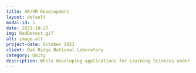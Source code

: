 ```yaml
---
title: AR/VR Development
layout: default
modal-id: 5
date: 2021-10-27
img: RadDetect.gif
alt: image-alt
project-date: October 2021
client: Oak Ridge National Laboratory
category: Unity
description: While developing applications for Learning Sciences under NSSD at ORNL I was asked to lead a project on creating virtual trainings utilizing Augmented and/or Virtual Reality. I created these trainings utilizing Unity Enginge with XR Foundation and Vuforia. These tools allowed us to create fully packaged applications that can be sent internationally to work off of any Android or iOS device. These trainings are used to facilitate inspections, train nuclear security personnel, and as supplements to larger courses focusing on nuclear security and safety. Assests have been changed to generic versions for this demonstration.
---
```

